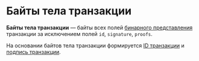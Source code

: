 # Байты тела транзакции

**Байты тела транзакции** — байты всех полей [бинарного представления](/blockchain/transaction-data-structure.md) транзакции за исключением полей `id`, `signature`, `proofs`.

На основании байтов тела транзакции формируется [ID транзакции](/blockchain/transaction.md#transaction-id) и [подпись транзакции](/blockchain/transaction-signature.md).
